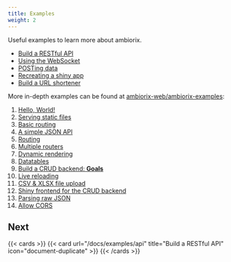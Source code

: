 ```yaml
---
title: Examples
weight: 2
---
```


Useful examples to learn more about ambiorix.

- [Build a RESTful API](/docs/examples/api)
- [Using the WebSocket](/docs/examples/input)
- [POSTing data](/docs/examples/post)
- [Recreating a shiny app](/docs/examples/shiny)
- [Build a URL shortener](/docs/examples/shortener)

More in-depth examples can be found at [ambiorix-web/ambiorix-examples](https://github.com/ambiorix-web/ambiorix-examples):

1. [Hello, World!](https://github.com/ambiorix-web/ambiorix-examples/tree/main/01_hello_world)
1. [Serving static files](https://github.com/ambiorix-web/ambiorix-examples/tree/main/02_static_files)
1. [Basic routing](https://github.com/ambiorix-web/ambiorix-examples/tree/main/03_basic_routing)
1. [A simple JSON API](https://github.com/ambiorix-web/ambiorix-examples/tree/main/04_simple_json_api)
1. [Routing](https://github.com/ambiorix-web/ambiorix-examples/tree/main/05_router)
1. [Multiple routers](https://github.com/ambiorix-web/ambiorix-examples/tree/main/06_multi_router)
1. [Dynamic rendering](https://github.com/ambiorix-web/ambiorix-examples/tree/main/07_dynamic_rendering)
1. [Datatables](https://github.com/ambiorix-web/ambiorix-examples/tree/main/08_datatables)
1. [Build a CRUD backend: **Goals**](https://github.com/ambiorix-web/ambiorix-examples/tree/main/09_goals)
1. [Live reloading](https://github.com/ambiorix-web/ambiorix-examples/tree/main/10_live_reloading)
1. [CSV & XLSX file upload](https://github.com/ambiorix-web/ambiorix-examples/tree/main/11_csv_xlsx_upload)
1. [Shiny frontend for the CRUD backend](https://github.com/ambiorix-web/ambiorix-examples/tree/main/12_shiny_frontend_for_09_goals)
1. [Parsing raw JSON](https://github.com/ambiorix-web/ambiorix-examples/tree/main/13_parse_raw_json)
1. [Allow CORS](https://github.com/ambiorix-web/ambiorix-examples/tree/main/14_cors)

## Next

{{< cards >}}
  {{< card url="/docs/examples/api" title="Build a RESTful API" icon="document-duplicate" >}}
{{< /cards >}}
